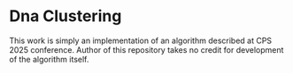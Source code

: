 # Dna Clustering

This work is simply an implementation of an algorithm described at CPS 2025
conference. Author of this repository takes no credit for development of the
algorithm itself.
